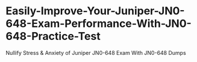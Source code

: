 # Easily-Improve-Your-Juniper-JN0-648-Exam-Performance-With-JN0-648-Practice-Test
Nullify Stress &amp; Anxiety of Juniper JN0-648 Exam With JN0-648 Dumps
